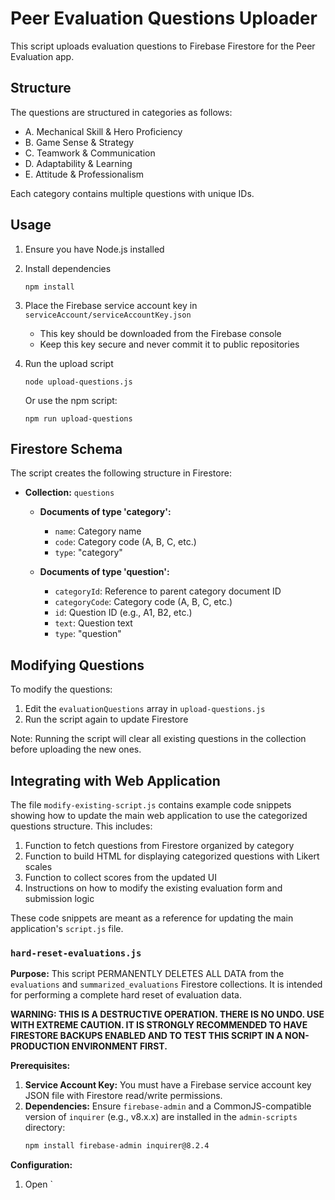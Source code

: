 # Peer Evaluation Questions Uploader

This script uploads evaluation questions to Firebase Firestore for the Peer Evaluation app.

## Structure

The questions are structured in categories as follows:
- A. Mechanical Skill & Hero Proficiency
- B. Game Sense & Strategy
- C. Teamwork & Communication 
- D. Adaptability & Learning
- E. Attitude & Professionalism

Each category contains multiple questions with unique IDs.

## Usage

1. Ensure you have Node.js installed
2. Install dependencies
   ```
   npm install
   ```

3. Place the Firebase service account key in `serviceAccount/serviceAccountKey.json`
   - This key should be downloaded from the Firebase console
   - Keep this key secure and never commit it to public repositories

4. Run the upload script
   ```
   node upload-questions.js
   ```
   
   Or use the npm script:
   ```
   npm run upload-questions
   ```

## Firestore Schema

The script creates the following structure in Firestore:

- **Collection:** `questions`
  - **Documents of type 'category':**
    - `name`: Category name
    - `code`: Category code (A, B, C, etc.)
    - `type`: "category"
  
  - **Documents of type 'question':**
    - `categoryId`: Reference to parent category document ID
    - `categoryCode`: Category code (A, B, C, etc.)
    - `id`: Question ID (e.g., A1, B2, etc.)
    - `text`: Question text
    - `type`: "question"

## Modifying Questions

To modify the questions:
1. Edit the `evaluationQuestions` array in `upload-questions.js`
2. Run the script again to update Firestore

Note: Running the script will clear all existing questions in the collection before uploading the new ones.

## Integrating with Web Application

The file `modify-existing-script.js` contains example code snippets showing how to update the main web application to use the categorized questions structure. This includes:

1. Function to fetch questions from Firestore organized by category
2. Function to build HTML for displaying categorized questions with Likert scales
3. Function to collect scores from the updated UI
4. Instructions on how to modify the existing evaluation form and submission logic

These code snippets are meant as a reference for updating the main application's `script.js` file.

### `hard-reset-evaluations.js`

**Purpose:** This script PERMANENTLY DELETES ALL DATA from the `evaluations` and `summarized_evaluations` Firestore collections. It is intended for performing a complete hard reset of evaluation data.

**WARNING: THIS IS A DESTRUCTIVE OPERATION. THERE IS NO UNDO. USE WITH EXTREME CAUTION. IT IS STRONGLY RECOMMENDED TO HAVE FIRESTORE BACKUPS ENABLED AND TO TEST THIS SCRIPT IN A NON-PRODUCTION ENVIRONMENT FIRST.**

**Prerequisites:**

1.  **Service Account Key:** You must have a Firebase service account key JSON file with Firestore read/write permissions.
2.  **Dependencies:** Ensure `firebase-admin` and a CommonJS-compatible version of `inquirer` (e.g., v8.x.x) are installed in the `admin-scripts` directory:
    ```bash
    npm install firebase-admin inquirer@8.2.4
    ```

**Configuration:**

1.  Open `